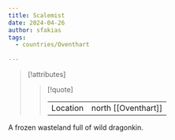```yaml
---
title: Scalemist
date: 2024-04-26
author: sfakias
tags:
  - countries/Oventhart
  
---
```

> [!attributes]
> 
> > [!quote]
> >
> > | | |
> > | --- | --- |
> > | Location | north [[Oventhart]] |

A frozen wasteland full of wild dragonkin.